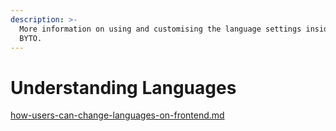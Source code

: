 ```yaml
---
description: >-
  More information on using and customising the language settings inside of
  BYTO.
---
```


# Understanding Languages

[how-users-can-change-languages-on-frontend.md](how-users-can-change-languages-on-frontend.md "mention")
